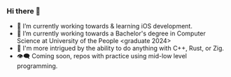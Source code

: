 ### Hi there 👋

- 🔭 I’m currently working towards & learning iOS development.
- 🌱 I’m currently working towards a Bachelor's degree in Computer Science at University of the People <graduate 2024>
- :thinking: I'm more intrigued by the ability to do anything with C++, Rust, or Zig.
- :eye_speech_bubble: Coming soon, repos with practice using mid-low level programming.
